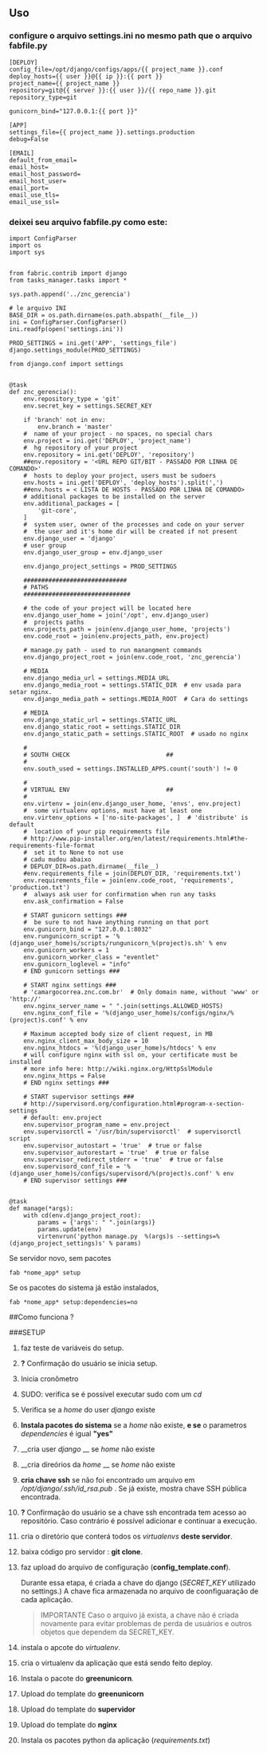 ## Uso 

### configure o arquivo settings.ini no mesmo path que o arquivo fabfile.py

    [DEPLOY]
    config_file=/opt/django/configs/apps/{{ project_name }}.conf
    deploy_hosts={{ user }}@{{ ip }}:{{ port }}
    project_name={{ project_name }}
    repository=git@{{ server }}:{{ user }}/{{ repo_name }}.git
    repository_type=git

    gunicorn_bind="127.0.0.1:{{ port }}"

    [APP]
    settings_file={{ project_name }}.settings.production
    debug=False

    [EMAIL]
    default_from_email=
    email_host=
    email_host_password=
    email_host_user=
    email_port=
    email_use_tls=
    email_use_ssl=


### deixei seu arquivo fabfile.py como este:
    import ConfigParser
    import os
    import sys


    from fabric.contrib import django
    from tasks_manager.tasks import *

    sys.path.append('../znc_gerencia')

    # le arquivo INI
    BASE_DIR = os.path.dirname(os.path.abspath(__file__))
    ini = ConfigParser.ConfigParser()
    ini.readfp(open('settings.ini'))

    PROD_SETTINGS = ini.get('APP', 'settings_file')
    django.settings_module(PROD_SETTINGS)

    from django.conf import settings


    @task
    def znc_gerencia():
        env.repository_type = 'git'
        env.secret_key = settings.SECRET_KEY

        if 'branch' not in env:
            env.branch = 'master'
        #  name of your project - no spaces, no special chars
        env.project = ini.get('DEPLOY', 'project_name')
        #  hg repository of your project
        env.repository = ini.get('DEPLOY', 'repository')
        ##env.repository = '<URL REPO GIT/BIT - PASSADO POR LINHA DE COMANDO>'
        #  hosts to deploy your project, users must be sudoers
        env.hosts = ini.get('DEPLOY', 'deploy_hosts').split(',')
        ##env.hosts = < LISTA DE HOSTS - PASSADO POR LINHA DE COMANDO>
        # additional packages to be installed on the server
        env.additional_packages = [
            'git-core',
        ]
        #  system user, owner of the processes and code on your server
        #  the user and it's home dir will be created if not present
        env.django_user = 'django'
        # user group
        env.django_user_group = env.django_user

        env.django_project_settings = PROD_SETTINGS

        #############################
        # PATHS
        ##############################

        # the code of your project will be located here
        env.django_user_home = join('/opt', env.django_user)
        #  projects paths
        env.projects_path = join(env.django_user_home, 'projects')
        env.code_root = join(env.projects_path, env.project)

        # manage.py path - used to run manangment commands
        env.django_project_root = join(env.code_root, 'znc_gerencia')

        # MEDIA
        env.django_media_url = settings.MEDIA_URL
        env.django_media_root = settings.STATIC_DIR  # env usada para setar nginx.
        env.django_media_path = settings.MEDIA_ROOT  # Cara do settings

        # MEDIA
        env.django_static_url = settings.STATIC_URL
        env.django_static_root = settings.STATIC_DIR
        env.django_static_path = settings.STATIC_ROOT  # usado no nginx

        #
        # SOUTH CHECK                           ##
        #
        env.south_used = settings.INSTALLED_APPS.count('south') != 0

        #
        # VIRTUAL ENV                           ##
        #
        env.virtenv = join(env.django_user_home, 'envs', env.project)
        #  some virtualenv options, must have at least one
        env.virtenv_options = ['no-site-packages', ]  # 'distribute' is default
        #  location of your pip requirements file
        # http://www.pip-installer.org/en/latest/requirements.html#the-requirements-file-format
        #  set it to None to not use
        # cadu mudou abaixo
        # DEPLOY_DIR=os.path.dirname(__file__)
        #env.requirements_file = join(DEPLOY_DIR, 'requirements.txt')
        env.requirements_file = join(env.code_root, 'requirements', 'production.txt')
        #  always ask user for confirmation when run any tasks
        env.ask_confirmation = False

        # START gunicorn settings ###
        #  be sure to not have anything running on that port
        env.gunicorn_bind = "127.0.0.1:8032"
        env.rungunicorn_script = '%(django_user_home)s/scripts/rungunicorn_%(project)s.sh' % env
        env.gunicorn_workers = 1
        env.gunicorn_worker_class = "eventlet"
        env.gunicorn_loglevel = "info"
        # END gunicorn settings ###

        # START nginx settings ###
        # 'camargocorrea.znc.com.br'  # Only domain name, without 'www' or 'http://'
        env.nginx_server_name = " ".join(settings.ALLOWED_HOSTS)
        env.nginx_conf_file = '%(django_user_home)s/configs/nginx/%(project)s.conf' % env

        # Maximum accepted body size of client request, in MB
        env.nginx_client_max_body_size = 10
        env.nginx_htdocs = '%(django_user_home)s/htdocs' % env
        # will configure nginx with ssl on, your certificate must be installed
        # more info here: http://wiki.nginx.org/HttpSslModule
        env.nginx_https = False
        # END nginx settings ###

        # START supervisor settings ###
        # http://supervisord.org/configuration.html#program-x-section-settings
        # default: env.project
        env.supervisor_program_name = env.project
        env.supervisorctl = '/usr/bin/supervisorctl'  # supervisorctl script
        env.supervisor_autostart = 'true'  # true or false
        env.supervisor_autorestart = 'true'  # true or false
        env.supervisor_redirect_stderr = 'true'  # true or false
        env.supervisord_conf_file = '%(django_user_home)s/configs/supervisord/%(project)s.conf' % env
        # END supervisor settings ###


    @task
    def manage(*args):
        with cd(env.django_project_root):
            params = {'args': " ".join(args)}
            params.update(env)
            virtenvrun('python manage.py  %(args)s --settings=%(django_project_settings)s' % params)


    
Se servidor novo, sem pacotes 

    fab *nome_app* setup

Se os pacotes do sistema já estão instalados, 

    fab *nome_app* setup:dependencies=no


##Como funciona ?

###SETUP 
1. faz teste de variáveis do setup. 
1. __?__ Confirmação do usuário se inicia setup.
1. Inicia cronômetro
1. SUDO: verifica se é possível executar sudo com um _cd_
1. Verifica se a _home_ do user _django_ existe
1. __Instala pacotes do sistema__ se a _home_ não existe, __e se__ o parametros _dependencies_ é igual __"yes"__
1. __cria user _django_ __ se _home_ não existe
1. __cria direórios da _home_ __ se _home_ não existe
1. __cria  chave ssh__ se não foi encontrado um arquivo em _/opt/django/.ssh/id_rsa.pub_ . Se já existe, mostra chave SSH pública encontrada.
1. __?__ Confirmação do usuário se a chave ssh encontrada tem acesso ao repositório. Caso contrário é possível adicionar e continuar a execução.
1. cria o diretório que conterá todos os _virtualenvs_ __deste servidor__.
1. baixa código pro servidor : __git clone__.
1. faz upload do arquivo de configuração (__config_template.conf__).
    
    Durante essa etapa, é criada a chave do django (_SECRET_KEY_ utilizado no settings.) A chave fica armazenada no arquivo de coonfiguaração de cada aplicação. 
    >IMPORTANTE Caso o arquivo já exista, a chave não é criada novamente para evitar problemas de perda de usuários e outros objetos que dependem da SECRET_KEY.

1. instala o apcote do _virtualenv_.
1. cria o virtualenv da aplicação que está sendo feito deploy.
1. Instala o pacote do __greenunicorn__.
1. Upload do template do __greenunicorn__
1. Upload do template do __supervidor__
1. Upload do template do __nginx__
1. Instala os pacotes python da aplicação (_requirements.txt_)







